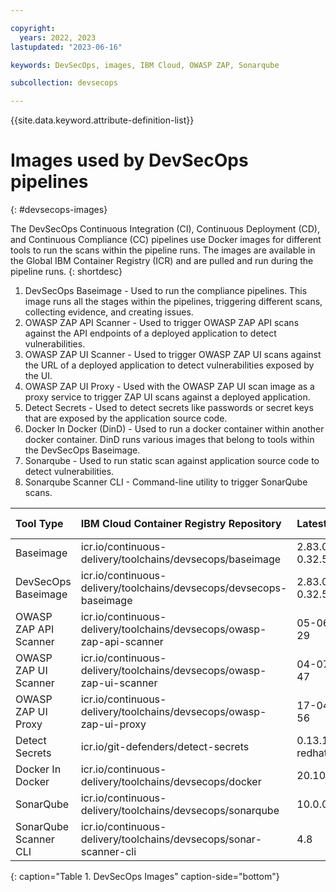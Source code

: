 ```yaml
---

copyright:
  years: 2022, 2023
lastupdated: "2023-06-16"

keywords: DevSecOps, images, IBM Cloud, OWASP ZAP, Sonarqube

subcollection: devsecops

---
```


{{site.data.keyword.attribute-definition-list}}

# Images used by DevSecOps pipelines
{: #devsecops-images}

The DevSecOps Continuous Integration (CI), Continuous Deployment (CD), and Continuous Compliance (CC) pipelines use Docker images for different tools to run the scans within the pipeline runs. The images are available in the Global IBM Container Registry (ICR) and are pulled and run during the pipeline runs.
{: shortdesc}

1. DevSecOps Baseimage - Used to run the compliance pipelines. This image runs all the stages within the pipelines, triggering different scans, collecting evidence, and creating issues.
1. OWASP ZAP API Scanner - Used to trigger OWASP ZAP API scans against the API endpoints of a deployed application to detect vulnerabilities.
1. OWASP ZAP UI Scanner - Used to trigger OWASP ZAP UI scans against the URL of a deployed application to detect vulnerabilities exposed by the UI.
1. OWASP ZAP UI Proxy - Used with the OWASP ZAP UI scan image as a proxy service to trigger ZAP UI scans against a deployed application.
1. Detect Secrets - Used to detect secrets like passwords or secret keys that are exposed by the application source code.
1. Docker In Docker (DinD) - Used to run a docker container within another docker container. DinD runs various images that belong to tools within the DevSecOps Baseimage. 
1. Sonarqube - Used to run static scan against application source code to detect vulnerabilities.
1. Sonarqube Scanner CLI - Command-line utility to trigger SonarQube scans.

|Tool Type | IBM Cloud Container Registry Repository | Latest version	| Vulnerability Status | Vulnerability Description |
|:----------|:----------|:----------|:----------|:----------|
|Baseimage| icr.io/continuous-delivery/toolchains/devsecops/baseimage| 2.83.0_commons-0.32.5 | Non-Vulnerable |  |
|DevSecOps Baseimage| icr.io/continuous-delivery/toolchains/devsecops/devsecops-baseimage| 2.83.0_commons-0.32.5 | Non-Vulnerable | |
|OWASP ZAP API Scanner|icr.io/continuous-delivery/toolchains/devsecops/owasp-zap-api-scanner| 05-06-2023-08-29 | Vulnerable |   |
|OWASP ZAP UI Scanner|icr.io/continuous-delivery/toolchains/devsecops/owasp-zap-ui-scanner| 04-07-2022-06-47 | Vulnerable |  |
|OWASP ZAP UI Proxy|icr.io/continuous-delivery/toolchains/devsecops/owasp-zap-ui-proxy| 17-04-2023-03-56 | Vulnerable |  |
|Detect Secrets|icr.io/git-defenders/detect-secrets| 0.13.1.ibm.60.dss-redhat-ubi| Vulnerable | |
|Docker In Docker|icr.io/continuous-delivery/toolchains/devsecops/docker| 20.10.21-dind  | Vulnerable |  |
|SonarQube|icr.io/continuous-delivery/toolchains/devsecops/sonarqube| 10.0.0-community  | Vulnerable | |
|SonarQube Scanner CLI|icr.io/continuous-delivery/toolchains/devsecops/sonar-scanner-cli | 4.8 | Vulnerable | |
{: caption="Table 1. DevSecOps Images" caption-side="bottom"}

